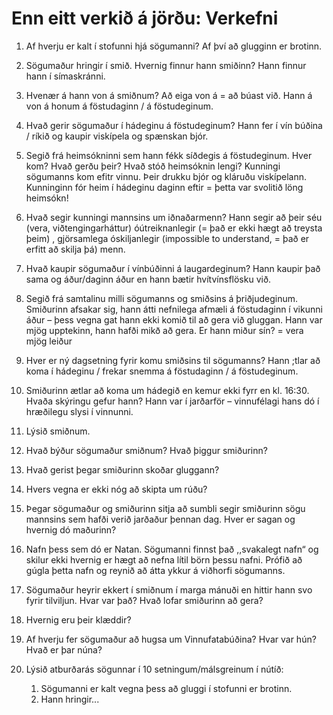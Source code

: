 # Enn eitt verkið á jörðu: Verkefni 

1. Af hverju er kalt í stofunni hjá sögumanni? 
Af því að glugginn er brotinn.
2. Sögumaður hringir í smið. Hvernig finnur hann smiðinn? 
Hann finnur hann í símaskránni.
3. Hvenær á hann von á smiðnum? 
Að eiga von á = að búast við. Hann á von á honum á föstudaginn / á föstudeginum.
4. Hvað gerir sögumaður í hádeginu á föstudeginum? 
Hann fer í vín búðina / ríkið og kaupir viskípela og spænskan bjór.
5. Segið frá heimsókninni sem hann fékk síðdegis á föstudeginum. Hver kom? Hvað gerðu þeir? Hvað stóð heimsóknin lengi? 
   Kunningi sögumanns kom efitr vinnu. Þeir drukku bjór og kláruðu viskípelann. Kunninginn fór heim í hádeginu daginn eftir = þetta var svolitið löng heimsókn! 

6. Hvað segir kunningi mannsins um iðnaðarmenn? 
Hann segir að þeir séu (vera, viðtengingarháttur) óútreiknanlegir (= það er ekki hægt 	að treysta þeim) , gjörsamlega óskiljanlegir (impossible to understand, = það er erfitt 	að skilja þá) menn.
7. Hvað kaupir sögumaður í vínbúðinni á laugardeginum? 
Hann kaupir það sama og áður/daginn áður en hann bætir hvítvínsflösku við.
8. Segið frá samtalinu milli sögumanns og smiðsins á þriðjudeginum. 
Smiðurinn afsakar sig, hann átti nefnilega afmæli á föstudaginn í vikunni áður – þess 	vegna gat hann ekki komið til að gera við gluggan. Hann var mjög upptekinn, hann 	hafði mikð að gera.
Er hann miður sín? = vera mjög leiður
9. Hver er ný dagsetning fyrir komu smiðsins til sögumanns? 
Hann ;tlar að koma í hádeginu / frekar snemma á föstudaginn / á föstudeginum.
10. Smiðurinn ætlar að koma um hádegið en kemur ekki fyrr en kl. 16:30. Hvaða skýringu gefur hann? 
Hann var í jarðarför – vinnufélagi hans dó í hræðilegu slysi í vinnunni.
11. Lýsið smiðnum. 

12. Hvað býður sögumaður smiðnum? Hvað þiggur smiðurinn? 

13. Hvað gerist þegar smiðurinn skoðar gluggann? 

14. Hvers vegna er ekki nóg að skipta um rúðu? 

15. Þegar sögumaður og smiðurinn sitja að sumbli segir smiðurinn sögu mannsins sem hafði verið jarðaður þennan dag. Hver er sagan og hvernig dó maðurinn? 

16. Nafn þess sem dó er Natan. Sögumanni finnst það ,,svakalegt nafn“ og skilur ekki hvernig er hægt að nefna lítil börn þessu nafni. Prófið að gúgla þetta nafn og reynið að átta ykkur á viðhorfi sögumanns. 

17. Sögumaður heyrir ekkert í smiðnum í marga mánuði en hittir hann svo fyrir tilviljun. Hvar var það? Hvað lofar smiðurinn að gera? 

18. Hvernig eru þeir klæddir? 

19. Af hverju fer sögumaður að hugsa um Vinnufatabúðina? Hvar var hún? Hvað er þar núna? 
 
20. Lýsið atburðarás sögunnar í 10 setningum/málsgreinum í nútíð:
 
    1. Sögumanni er kalt vegna þess að gluggi í stofunni er brotinn. 
 
    2. Hann hringir... 
